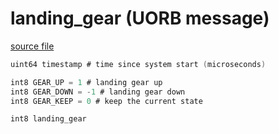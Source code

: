 # landing_gear (UORB message)
        


[source file](https://github.com/PX4/PX4-Autopilot/blob/master/msg/landing_gear.msg)

```c
uint64 timestamp # time since system start (microseconds)

int8 GEAR_UP = 1 # landing gear up
int8 GEAR_DOWN = -1 # landing gear down
int8 GEAR_KEEP = 0 # keep the current state

int8 landing_gear

```
